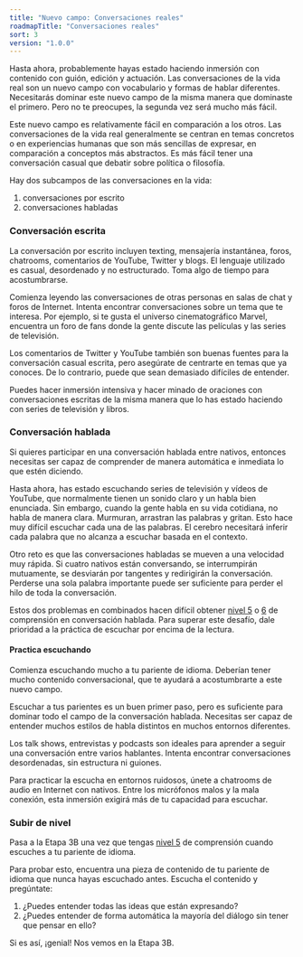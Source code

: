 ```yaml
---
title: "Nuevo campo: Conversaciones reales"
roadmapTitle: "Conversaciones reales"
sort: 3
version: "1.0.0"
---
```


Hasta ahora, probablemente hayas estado haciendo inmersión con contenido con guión, edición y actuación. Las conversaciones de la vida real son un nuevo campo con vocabulario y formas de hablar diferentes. Necesitarás dominar este nuevo campo de la misma manera que dominaste el primero. Pero no te preocupes, la segunda vez será mucho más fácil.

Este nuevo campo es relativamente fácil en comparación a los otros. Las conversaciones de la vida real generalmente se centran en temas concretos o en experiencias humanas que son más sencillas de expresar, en comparación a conceptos más abstractos. Es más fácil tener una conversación casual que debatir sobre política o filosofía.

Hay dos subcampos de las conversaciones en la vida:
1. conversaciones por escrito
1. conversaciones habladas

### Conversación escrita
La conversación por escrito incluyen texting, mensajería instantánea, foros, chatrooms, comentarios de YouTube, Twitter y blogs. El lenguaje utilizado es casual, desordenado y no estructurado. Toma algo de tiempo para acostumbrarse.

Comienza leyendo las conversaciones de otras personas en salas de chat y foros de Internet. Intenta encontrar conversaciones sobre un tema que te interesa. Por ejemplo, si te gusta el universo cinematográfico Marvel, encuentra un foro de fans donde la gente discute las películas y las series de televisión.

Los comentarios de Twitter y YouTube también son buenas fuentes para la conversación casual escrita, pero asegúrate de centrarte en temas que ya conoces. De lo contrario, puede que sean demasiado difíciles de entender.

Puedes hacer inmersión intensiva y hacer minado de oraciones con conversaciones escritas de la misma manera que lo has estado haciendo con series de televisión y libros.

### Conversación hablada
Si quieres participar en una conversación hablada entre nativos, entonces necesitas ser capaz de comprender de manera automática e inmediata lo que estén diciendo.

Hasta ahora, has estado escuchando series de televisión y vídeos de YouTube, que normalmente tienen un sonido claro y un habla bien enunciada. Sin embargo, cuando la gente habla en su vida cotidiana, no habla de manera clara. Murmuran, arrastran las palabras y gritan. Esto hace muy difícil escuchar cada una de las palabras. El cerebro necesitará inferir cada palabra que no alcanza a escuchar basada en el contexto.

Otro reto es que las conversaciones habladas se mueven a una velocidad muy rápida. Si cuatro nativos están conversando, se interrumpirán mutuamente, se desviarán por tangentes y redirigirán la conversación. Perderse una sola palabra importante puede ser suficiente para perder el hilo de toda la conversación.

Estos dos problemas en combinados hacen difícil obtener [nivel 5][level-5] o [6][level-6] de comprensión en conversación hablada. Para superar este desafío, dale prioridad a la práctica de escuchar por encima de la lectura.

#### Practica escuchando
Comienza escuchando mucho a tu pariente de idioma. Deberían tener mucho contenido conversacional, que te ayudará a acostumbrarte a este nuevo campo.

Escuchar a tus parientes es un buen primer paso, pero es suficiente para dominar todo el campo de la conversación hablada. Necesitas ser capaz de entender muchos estilos de habla distintos en muchos entornos diferentes.

Los talk shows, entrevistas y podcasts son ideales para aprender a seguir una conversación entre varios hablantes. Intenta encontrar conversaciones desordenadas, sin estructura ni guiones.

Para practicar la escucha en entornos ruidosos, únete a chatrooms de audio en Internet con nativos. Entre los micrófonos malos y la mala conexión, esta inmersión exigirá más de tu capacidad para escuchar.

### Subir de nivel
Pasa a la Etapa 3B una vez que tengas [nivel 5][level-5] de comprensión cuando escuches a tu pariente de idioma.

Para probar esto, encuentra una pieza de contenido de tu pariente de idioma que nunca hayas escuchado antes. Escucha el contenido y pregúntate:

1. ¿Puedes entender todas las ideas que están expresando?
1. ¿Puedes entender de forma automática la mayoría del diálogo sin tener que pensar en ello?

Si es así, ¡genial! Nos vemos en la Etapa 3B.


[level-5]: /simplified/stage-2/a/measure-comprehension#Level-5-Comfortable
[level-6]: /simplified/stage-2/a/measure-comprehension#Level-6-Automatic
